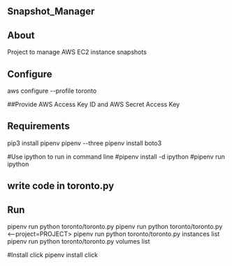 ## Snapshot_Manager

## About
Project to manage AWS EC2 instance snapshots

## Configure
aws configure --profile toronto

##Provide AWS Access Key ID and AWS Secret Access Key

## Requirements
pip3 install pipenv
pipenv --three
pipenv install boto3

#Use ipython to run in command line
#pipenv install -d ipython
#pipenv run ipython

## write code in toronto.py

## Run
pipenv run python toronto/toronto.py
pipenv run python toronto/toronto.py <command> <--project=PROJECT>
pipenv run python toronto/toronto.py instances list
pipenv run python toronto/toronto.py  volumes list

#Install click
pipenv install click


